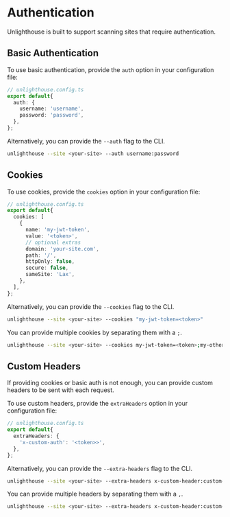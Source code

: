 # Authentication

Unlighthouse is built to support scanning sites that require authentication. 

## Basic Authentication

To use basic authentication, provide the `auth` option in your configuration file:

```ts
// unlighthouse.config.ts
export default{
  auth: {
    username: 'username',
    password: 'password',
  },
};
```

Alternatively, you can provide the `--auth` flag to the CLI.

```bash
unlighthouse --site <your-site> --auth username:password
```

## Cookies

To use cookies, provide the `cookies` option in your configuration file:

```ts
// unlighthouse.config.ts
export default{
  cookies: [
    {
      name: 'my-jwt-token',
      value: '<token>',
      // optional extras
      domain: 'your-site.com',
      path: '/',
      httpOnly: false,
      secure: false,
      sameSite: 'Lax',
    },
  ],
};
```

Alternatively, you can provide the `--cookies` flag to the CLI.

```bash
unlighthouse --site <your-site> --cookies "my-jwt-token=<token>"
```

You can provide multiple cookies by separating them with a `;`.

```bash
unlighthouse --site <your-site> --cookies my-jwt-token=<token>;my-other-cookie=value
```

## Custom Headers

If providing cookies or basic auth is not enough, you can provide custom headers to be sent with each request.

To use custom headers, provide the `extraHeaders` option in your configuration file:

```ts
// unlighthouse.config.ts
export default{
  extraHeaders: {
    'x-custom-auth': '<token>>',
  },
};
```

Alternatively, you can provide the `--extra-headers` flag to the CLI.

```bash
unlighthouse --site <your-site> --extra-headers x-custom-header:custom-value
```

You can provide multiple headers by separating them with a `,`.

```bash
unlighthouse --site <your-site> --extra-headers x-custom-header:custom-value,x-other-header:other-value
```
